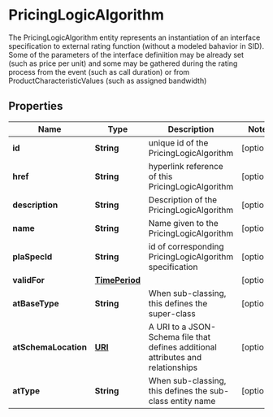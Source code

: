 

# PricingLogicAlgorithm

The PricingLogicAlgorithm entity represents an instantiation of an interface specification to external rating function (without a modeled bahavior in SID). Some of the parameters of the interface definiition may be already set (such as price per unit) and some may be gathered during the rating process from the event (such as call duration) or from ProductCharacteristicValues (such as assigned bandwidth)
## Properties

Name | Type | Description | Notes
------------ | ------------- | ------------- | -------------
**id** | **String** | unique id of the PricingLogicAlgorithm |  [optional]
**href** | **String** | hyperlink reference of this PricingLogicAlgorithm |  [optional]
**description** | **String** | Description of the PricingLogicAlgorithm |  [optional]
**name** | **String** | Name given to the PricingLogicAlgorithm |  [optional]
**plaSpecId** | **String** | id of corresponding PricingLogicAlgorithm specification |  [optional]
**validFor** | [**TimePeriod**](TimePeriod.md) |  |  [optional]
**atBaseType** | **String** | When sub-classing, this defines the super-class |  [optional]
**atSchemaLocation** | [**URI**](URI.md) | A URI to a JSON-Schema file that defines additional attributes and relationships |  [optional]
**atType** | **String** | When sub-classing, this defines the sub-class entity name |  [optional]



